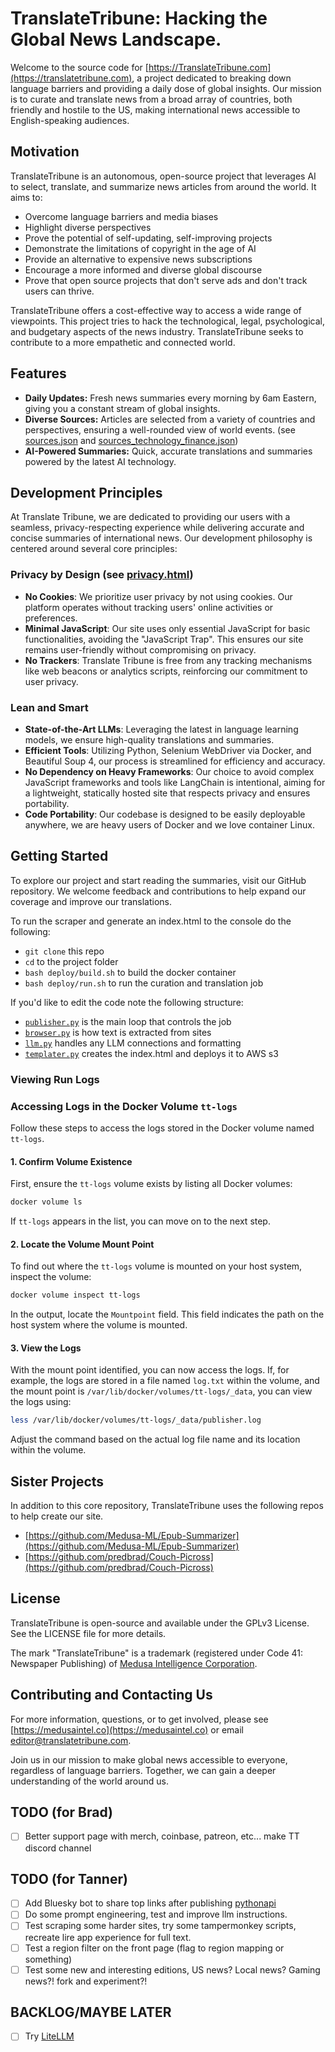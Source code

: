 # TranslateTribune: Hacking the Global News Landscape.

Welcome to the source code for [https://TranslateTribune.com](https://translatetribune.com), a project dedicated to breaking down language barriers and providing a daily dose of global insights. Our mission is to curate and translate news from a broad array of countries, both friendly and hostile to the US, making international news accessible to English-speaking audiences.

## Motivation

TranslateTribune is an autonomous, open-source project that leverages AI to select, translate, and summarize news articles from around the world. It aims to:

* Overcome language barriers and media biases
* Highlight diverse perspectives
* Prove the potential of self-updating, self-improving projects
* Demonstrate the limitations of copyright in the age of AI
* Provide an alternative to expensive news subscriptions
* Encourage a more informed and diverse global discourse
* Prove that open source projects that don't serve ads and don't track users can thrive.

TranslateTribune offers a cost-effective way to access a wide range of viewpoints. This project tries to hack the technological, legal, psychological, and budgetary aspects of the news industry. TranslateTribune seeks to contribute to a more empathetic and connected world.

## Features

- **Daily Updates:** Fresh news summaries every morning by 6am Eastern, giving you a constant stream of global insights.
- **Diverse Sources:** Articles are selected from a variety of countries and perspectives, ensuring a well-rounded view of world events. (see [sources.json](./config/sources.json) and [sources_technology_finance.json](sources_technology_finance.json))
- **AI-Powered Summaries:** Quick, accurate translations and summaries powered by the latest AI technology.

## Development Principles

At Translate Tribune, we are dedicated to providing our users with a seamless, privacy-respecting experience while delivering accurate and concise summaries of international news. Our development philosophy is centered around several core principles:

### Privacy by Design (see [privacy.html](https://translatetribune.com/privacy.html))
- **No Cookies**: We prioritize user privacy by not using cookies. Our platform operates without tracking users' online activities or preferences.
- **Minimal JavaScript**: Our site uses only essential JavaScript for basic functionalities, avoiding the "JavaScript Trap". This ensures our site remains user-friendly without compromising on privacy.
- **No Trackers**: Translate Tribune is free from any tracking mechanisms like web beacons or analytics scripts, reinforcing our commitment to user privacy.

### Lean and Smart
- **State-of-the-Art LLMs**: Leveraging the latest in language learning models, we ensure high-quality translations and summaries.
- **Efficient Tools**: Utilizing Python, Selenium WebDriver via Docker, and Beautiful Soup 4, our process is streamlined for efficiency and accuracy.
- **No Dependency on Heavy Frameworks**: Our choice to avoid complex JavaScript frameworks and tools like LangChain is intentional, aiming for a lightweight, statically hosted site that respects privacy and ensures portability.
- **Code Portability**: Our codebase is designed to be easily deployable anywhere, we are heavy users of Docker and we love container Linux.

## Getting Started

To explore our project and start reading the summaries, visit our GitHub repository. We welcome feedback and contributions to help expand our coverage and improve our translations.

To run the scraper and generate an index.html to the console do the following:
* ```git clone``` this repo
* ```cd``` to the project folder
* ```bash deploy/build.sh``` to build the docker container
* ```bash deploy/run.sh``` to run the curation and translation job

If you'd like to edit the code note the following structure:
* [```publisher.py```](./utils/publisher.py) is the main loop that controls the job
* [```browser.py```](./utils/browser.py) is how text is extracted from sites
* [```llm.py```](./utils/llm.py) handles any LLM connections and formatting
* [```templater.py```](./utils/templater.py) creates the index.html and deploys it to AWS s3

### Viewing Run Logs

### Accessing Logs in the Docker Volume `tt-logs`

Follow these steps to access the logs stored in the Docker volume named `tt-logs`.

#### 1. Confirm Volume Existence

First, ensure the `tt-logs` volume exists by listing all Docker volumes:

```bash
docker volume ls
```

If `tt-logs` appears in the list, you can move on to the next step.

#### 2. Locate the Volume Mount Point

To find out where the `tt-logs` volume is mounted on your host system, inspect the volume:

```bash
docker volume inspect tt-logs
```

In the output, locate the `Mountpoint` field. This field indicates the path on the host system where the volume is mounted.

#### 3. View the Logs

With the mount point identified, you can now access the logs. If, for example, the logs are stored in a file named `log.txt` within the volume, and the mount point is `/var/lib/docker/volumes/tt-logs/_data`, you can view the logs using:

```bash
less /var/lib/docker/volumes/tt-logs/_data/publisher.log
```

Adjust the command based on the actual log file name and its location within the volume.

## Sister Projects

In addition to this core repository, TranslateTribune uses the following repos to help create our site.

* [https://github.com/Medusa-ML/Epub-Summarizer](https://github.com/Medusa-ML/Epub-Summarizer)
* [https://github.com/predbrad/Couch-Picross](https://github.com/predbrad/Couch-Picross)

## License

TranslateTribune is open-source and available under the GPLv3 License. See the LICENSE file for more details.

The mark "TranslateTribune" is a trademark (registered under Code 41: Newspaper Publishing) of [Medusa Intelligence Corporation](https://medusaintel.co).

## Contributing and Contacting Us

For more information, questions, or to get involved, please see [https://medusaintel.co](https://medusaintel.co) or email [editor@translatetribune.com](mailto:editor@translatetribune.com).

Join us in our mission to make global news accessible to everyone, regardless of language barriers. Together, we can gain a deeper understanding of the world around us.

## TODO (for Brad)
- [ ] Better support page with merch, coinbase, patreon, etc... make TT discord channel

## TODO (for Tanner)
- [ ] Add Bluesky bot to share top links after publishing [pythonapi](https://atproto.blue/en/latest/)
- [ ] Do some prompt engineering, test and improve llm instructions.
- [ ] Test scraping some harder sites, try some tampermonkey scripts, recreate lire app experience for full text.
- [ ] Test a region filter on the front page (flag to region mapping or something)
- [ ] Test some new and interesting editions, US news? Local news? Gaming news?! fork and experiment?!

## BACKLOG/MAYBE LATER
- [ ] Try [LiteLLM](https://github.com/BerriAI/litellm)

